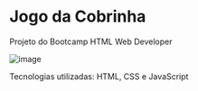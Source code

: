 # Jogo da Cobrinha

Projeto do Bootcamp HTML Web Developer

![image](https://user-images.githubusercontent.com/65916297/122614572-4bf7d080-d05d-11eb-9777-8dccb8b704cd.png)

Tecnologias utilizadas: HTML, CSS e JavaScript

